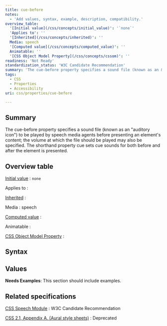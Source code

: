 ```yaml
---
title: cue-before
notes:
  - 'Add values, syntax, example, description, compatibility.'
overview_table:
  '[Initial value](/css/concepts/initial_value)': '`none`'
  'Applies to': ''
  '[Inherited](/css/concepts/inherited)': ''
  Media: speech
  '[Computed value](/css/concepts/computed_value)': ''
  Animatable: ''
  '[CSS Object Model Property](/css/concepts/cssom)': ''
readiness: 'Not Ready'
standardization_status: 'W3C Candidate Recommendation'
summary: 'The cue-before property specifies a sound file (known as an &quot;auditory icon&quot;) to be played by speech media agents before presenting an element''s content; the volume at which the file should be played may also be specified.  The shorthand property cue sets cue sounds for both before and after the element is presented.'
tags:
  - CSS
  - Properties
  - Accessibility
uri: css/properties/cue-before

---
```

## <span>Summary</span>

The cue-before property specifies a sound file (known as an &quot;auditory icon&quot;) to be played by speech media agents before presenting an element's content; the volume at which the file should be played may also be specified. The shorthand property cue sets cue sounds for both before and after the element is presented.

## <span>Overview table</span>

[Initial value](/css/concepts/initial_value)
:   `none`

Applies to
:

[Inherited](/css/concepts/inherited)
:

Media
:   speech

[Computed value](/css/concepts/computed_value)
:

Animatable
:

[CSS Object Model Property](/css/concepts/cssom)
:

## <span>Syntax</span>

## <span>Values</span>

**Needs Examples**: This section should include examples.

## <span>Related specifications</span>

[CSS Speech Module](http://www.w3.org/TR/css3-speech/#cue-before)
:   W3C Candidate Recommendation

[CSS 2.1, Appendix A. (Aural style sheets)](http://www.w3.org/TR/CSS21/aural.html)
:   Deprecated
